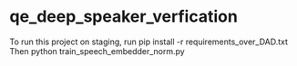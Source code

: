 # qe_deep_speaker_verfication
To run this project on staging, run pip install -r requirements_over_DAD.txt
Then python train_speech_embedder_norm.py